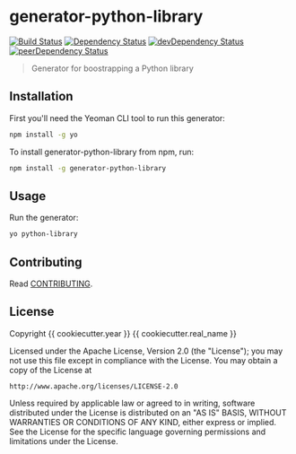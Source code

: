 # generator-python-library

[![Build Status](https://travis-ci.org/hbetts/generator-python-library.svg?branch=master)](https://travis-ci.org/hbetts/generator-python-library)
[![Dependency Status](https://david-dm.org/hbetts/generator-python-library.svg)](https://david-dm.org/hbetts/generator-python-library)
[![devDependency Status](https://david-dm.org/hbetts/generator-python-library/dev-status.svg)](https://david-dm.org/hbetts/generator-python-library#info=devDependencies)
[![peerDependency Status](https://david-dm.org/hbetts/generator-python-library/peer-status.svg)](https://david-dm.org/hbetts/generator-python-library#info=peerDependencies)

> Generator for boostrapping a Python library

## Installation

First you'll need the Yeoman CLI tool to run this generator:

```bash
npm install -g yo
```

To install generator-python-library from npm, run:

```bash
npm install -g generator-python-library
```

## Usage

Run the generator:

```bash
yo python-library
```

## Contributing

Read [CONTRIBUTING](CONTRIBUTING.md).

## License

Copyright {{ cookiecutter.year }} {{ cookiecutter.real_name }}

Licensed under the Apache License, Version 2.0 (the "License");
you may not use this file except in compliance with the License.
You may obtain a copy of the License at

	http://www.apache.org/licenses/LICENSE-2.0

Unless required by applicable law or agreed to in writing, software
distributed under the License is distributed on an "AS IS" BASIS,
WITHOUT WARRANTIES OR CONDITIONS OF ANY KIND, either express or implied.
See the License for the specific language governing permissions and
limitations under the License.

